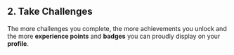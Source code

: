 ## 2. Take Challenges

The more challenges you complete, the more achievements you unlock and the more **experience points** and **badges** you can proudly display on your **profile**.
